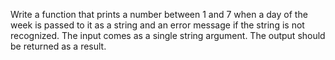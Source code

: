 Write a function that prints a number between 1 and 7 when a day of the week is passed to it as a string and an
error message if the string is not recognized.
The input comes as a single string argument.
The output should be returned as a result.

